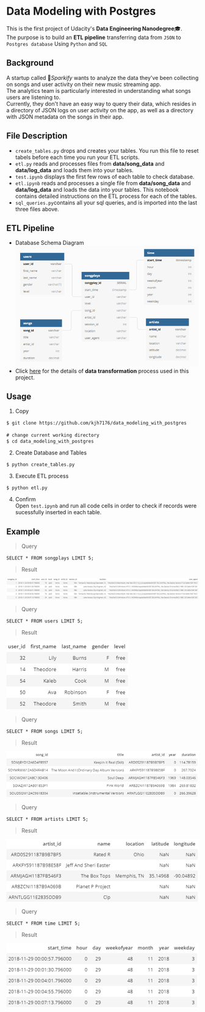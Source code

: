 # Data Modeling with Postgres
This is the first project of Udacity's **Data Engineering Nanodegree**:mortar_board:.  
The purpose is to build an **ETL pipeline** transferring data from `JSON` to `Postgres database` Using `Python` and `SQL`

## Background
A startup called :musical_note:*Sparkify* wants to analyze the data they've been collecting on songs and user activity on their new music streaming app.  
The analytics team is particularly interested in understanding what songs users are listening to.  
Currently, they don't have an easy way to query their data, which resides in a directory of JSON logs on user activity on the app, as well as a directory with JSON metadata on the songs in their app.  

## File Description
- `create_tables.py` drops and creates your tables. You run this file to reset tabels before each time you run your ETL scripts.
- `etl.py` reads and processes files from **data/song_data** and **data/log_data** and loads them into your tables.  
- `test.ipynb` displays the first few rows of each table to check database.
- `etl.ipynb` reads and processes a single file from **data/song_data** and **data/log_data** and loads the data into your tables. This notebook contains detailed instructions on the ETL process for each of the tables.
- `sql_queries.py`contains all your sql queries, and is imported into the last three files above.


## ETL Pipeline
- Database Schema Diagram  
![ERD](/images/db_schema.PNG "ERD from https://dbdiagram.io/")
- Click [here](https://github.com/kjh7176/data_modeling_with_postgres/wiki/ETL-Pipeline) for the details of **data transformation** process used in this project.

## Usage
 1. Copy
```
$ git clone https://github.com/kjh7176/data_modeling_with_postgres

# change current working directory
$ cd data_modeling_with_postgres
```

 2. Create Database and Tables
```
$ python create_tables.py
```

 3. Execute ETL process
```
$ python etl.py
```

 4. Confirm  
   Open `test.ipynb` and run all code cells in order to check if records were sucessfully inserted in each table.

## Example
> Query  
```
SELECT * FROM songplays LIMIT 5;
```
> Result  

![songplays](/images/songplays.PNG)
   
> Query  
```
SELECT * FROM users LIMIT 5;
```
> Result  

![users](/images/users.PNG)
   
> Query  
```
SELECT * FROM songs LIMIT 5;
```
> Result  

![songs](/images/songs.PNG)

> Query  
```
SELECT * FROM artists LIMIT 5;
```
> Result  

![artists](/images/artists.PNG)
  
> Query  
```
SELECT * FROM time LIMIT 5;
```
> Result  

![time](/images/time.PNG)
